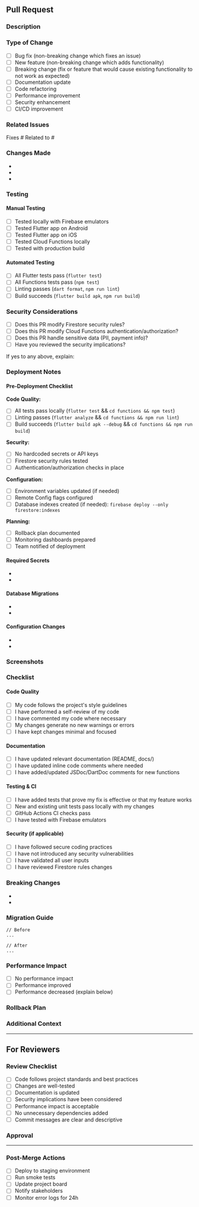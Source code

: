 ## Pull Request

### Description
<!-- Provide a brief description of the changes in this PR -->

### Type of Change
<!-- Mark the relevant option with an [x] -->

- [ ] Bug fix (non-breaking change which fixes an issue)
- [ ] New feature (non-breaking change which adds functionality)
- [ ] Breaking change (fix or feature that would cause existing functionality to not work as expected)
- [ ] Documentation update
- [ ] Code refactoring
- [ ] Performance improvement
- [ ] Security enhancement
- [ ] CI/CD improvement

### Related Issues
<!-- Link to related issues using #issue_number -->

Fixes #
Related to #

### Changes Made
<!-- Provide a detailed list of changes -->

- 
- 
- 

### Testing
<!-- Describe the testing you've performed -->

#### Manual Testing
- [ ] Tested locally with Firebase emulators
- [ ] Tested Flutter app on Android
- [ ] Tested Flutter app on iOS
- [ ] Tested Cloud Functions locally
- [ ] Tested with production build

#### Automated Testing
- [ ] All Flutter tests pass (`flutter test`)
- [ ] All Functions tests pass (`npm test`)
- [ ] Linting passes (`dart format`, `npm run lint`)
- [ ] Build succeeds (`flutter build apk`, `npm run build`)

### Security Considerations
<!-- Answer these questions for security-related changes -->

- [ ] Does this PR modify Firestore security rules?
- [ ] Does this PR modify Cloud Functions authentication/authorization?
- [ ] Does this PR handle sensitive data (PII, payment info)?
- [ ] Have you reviewed the security implications?

If yes to any above, explain:


### Deployment Notes
<!-- Any special instructions for deployment -->

#### Pre-Deployment Checklist
<!-- Complete before merging to main (staging) or creating version tag (production) -->

**Code Quality:**
- [ ] All tests pass locally (`flutter test` && `cd functions && npm test`)
- [ ] Linting passes (`flutter analyze` && `cd functions && npm run lint`)
- [ ] Build succeeds (`flutter build apk --debug` && `cd functions && npm run build`)

**Security:**
- [ ] No hardcoded secrets or API keys
- [ ] Firestore security rules tested
- [ ] Authentication/authorization checks in place

**Configuration:**
- [ ] Environment variables updated (if needed)
- [ ] Remote Config flags configured
- [ ] Database indexes created (if needed): `firebase deploy --only firestore:indexes`

**Planning:**
- [ ] Rollback plan documented
- [ ] Monitoring dashboards prepared
- [ ] Team notified of deployment

#### Required Secrets
<!-- List any new secrets that need to be configured -->

- 
- 

#### Database Migrations
<!-- List any database schema changes or migrations needed -->

- 
- 

#### Configuration Changes
<!-- List any configuration changes needed -->

- 
- 

### Screenshots
<!-- If applicable, add screenshots to help explain your changes -->

### Checklist
<!-- Mark completed items with an [x] -->

#### Code Quality
- [ ] My code follows the project's style guidelines
- [ ] I have performed a self-review of my code
- [ ] I have commented my code where necessary
- [ ] My changes generate no new warnings or errors
- [ ] I have kept changes minimal and focused

#### Documentation
- [ ] I have updated relevant documentation (README, docs/)
- [ ] I have updated inline code comments where needed
- [ ] I have added/updated JSDoc/DartDoc comments for new functions

#### Testing & CI
- [ ] I have added tests that prove my fix is effective or that my feature works
- [ ] New and existing unit tests pass locally with my changes
- [ ] GitHub Actions CI checks pass
- [ ] I have tested with Firebase emulators

#### Security (if applicable)
- [ ] I have followed secure coding practices
- [ ] I have not introduced any security vulnerabilities
- [ ] I have validated all user inputs
- [ ] I have reviewed Firestore rules changes

### Breaking Changes
<!-- If this PR includes breaking changes, list them here -->

- 
- 

### Migration Guide
<!-- If breaking changes exist, provide a migration guide -->

```
// Before
...

// After
...
```

### Performance Impact
<!-- Describe any performance implications -->

- [ ] No performance impact
- [ ] Performance improved
- [ ] Performance decreased (explain below)

### Rollback Plan
<!-- How can this change be rolled back if issues arise? -->


### Additional Context
<!-- Add any other context about the PR here -->


---

## For Reviewers

### Review Checklist
<!-- Reviewers should verify these items -->

- [ ] Code follows project standards and best practices
- [ ] Changes are well-tested
- [ ] Documentation is updated
- [ ] Security implications have been considered
- [ ] Performance impact is acceptable
- [ ] No unnecessary dependencies added
- [ ] Commit messages are clear and descriptive

### Approval
<!-- Add any notes for approval -->


---

### Post-Merge Actions
<!-- List any actions needed after merging -->

- [ ] Deploy to staging environment
- [ ] Run smoke tests
- [ ] Update project board
- [ ] Notify stakeholders
- [ ] Monitor error logs for 24h

